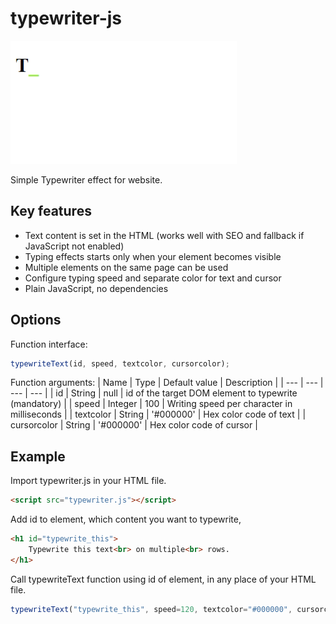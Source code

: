 # typewriter-js

![](typewriter-js-preview.gif)

Simple Typewriter effect for website.

## Key features

-   Text content is set in the HTML (works well with SEO and fallback if JavaScript not enabled)
-   Typing effects starts only when your element becomes visible
-   Multiple elements on the same page can be used
-   Configure typing speed and separate color for text and cursor
-   Plain JavaScript, no dependencies

## Options

Function interface:
```js
typewriteText(id, speed, textcolor, cursorcolor);
```

Function arguments:
| Name | Type | Default value | Description |
| --- | --- | --- | --- |
| id | String | null | id of the target DOM element to typewrite (mandatory) |
| speed | Integer | 100 | Writing speed per character in milliseconds |
| textcolor | String | '#000000' | Hex color code of text |
| cursorcolor | String | '#000000' | Hex color code of cursor |

## Example

Import typewriter.js in your HTML file.

```html
<script src="typewriter.js"></script>
```

Add id to element, which content you want to typewrite, 

```html
<h1 id="typewrite_this">
    Typewrite this text<br> on multiple<br> rows.
</h1>
```

Call typewriteText function using id of element, in any place of your HTML file.

```js
typewriteText("typewrite_this", speed=120, textcolor="#000000", cursorcolor="#7eed00");
```
